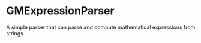 # GMExpressionParser
A simple parser that can parse and compute mathematical expressions from strings
